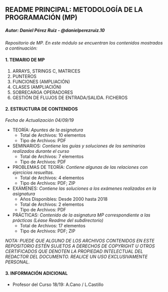 ## README PRINCIPAL: METODOLOGÍA DE LA PROGRAMACIÓN (MP)

##### Autor: *Daniel Pérez Ruiz - @danielperezruiz.10*

*Repositorio de MP. En este módulo se encuentran los contenidos mostrados a continuación:*

#### 1. TEMARIO DE MP

1. ARRAYS, STRINGS C, MATRICES
2. PUNTEROS
3. FUNCIONES (AMPLIACIÓN)
4. CLASES (AMPLIACIÓN)
5. SOBRECARGA OPERADORES
6. GESTIÓN DE FLUJOS DE ENTRADA/SALIDA. FICHEROS

#### 2. ESTRUCTURA DE CONTENIDOS

*Fecha de Actualización 04/09/19*

* TEORÍA: *Apuntes de la asignatura*
  * Total de Archivos: 10 elementos
  * Tipo de Archivos: PDF
* SEMINARIOS: *Contiene las guías y soluciones de los seminarios realizados durante el curso*
  * Total de Archivos: 7 elementos
  * Tipo de Archivos: PDF
* PROBLEMAS DE TEORÍA: *Contiene algunas de las relaciones con ejercicios resueltas.*
  * Total de Archivos: 4 elementos
  * Tipo de Archivos: PDF; ZIP
* EXÁMENES: *Contiene las soluciones a los exámenes realizados en la asignatura*
  * Años Disponibles:  Desde 2000 hasta 2018
  * Total de Archivos: 2 elementos
  * Tipo de Archivos: PDF
* PRÁCTICAS: *Contenido de la asignatura MP correspondiente a las prácticas (Léase Readme del subdirectorio)*
  * Total de Archivos: 17 elementos
  * Tipo de Archivos: PDF; ZIP

*NOTA: PUEDE QUE ALGUNO DE LOS ARCHIVOS CONTENIDOS EN ESTE REPOSITORIO ESTÉN SUJETOS A DERECHOS DE COPYRIGHT U OTROS CERTIFICADOS QUE DENOTEN LA PROPIEDAD INTELECTUAL DEL REDACTOR DEL DOCUMENTO. REALICE UN USO EXCLUSIVAMENTE PERSONAL.*

#### 3. INFORMACIÓN ADICIONAL

* Profesor del Curso 18/19: A.Cano / L.Castillo